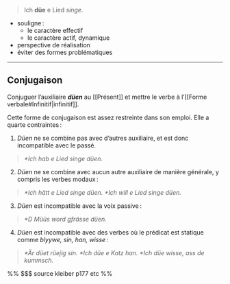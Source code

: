 > Ich **düe** e Lied _singe._

- souligne :
	- le caractère effectif
	- le caractère actif, dynamique
- perspective de réalisation
- éviter des formes problématiques

---

## Conjugaison

Conjuguer l’auxiliaire ***düen*** au [[Présent]] et mettre le verbe à l’[[Forme verbale#Infinitif|infinitif]].

Cette forme de conjugaison est assez restreinte dans son emploi. Elle a quarte contraintes :

1. _Düen_ ne se combine pas avec d’autres auxiliaire, et est donc incompatible avec le passé.
> _\*Ich hab e Lied singe düen._
2. _Düen_ ne se combine avec aucun autre auxiliaire de manière générale, y compris les verbes modaux :
> _\*Ich hätt e Lied singe düen._
> _\*Ich will e Lied singe düen._
3. _Düen_ est incompatible avec la voix passive :
> _\*D Müüs word gfrässe düen._
4. _Düen_ est incompatible avec des verbes où le prédicat est statique comme _blyywe, sin, han, wisse :_
> _\*Är düet rüejig sin._
> _\*Ich düe e Katz han._
> _\*Ich düe wisse, ass de kummsch._

%% $$$ source kleiber p177 etc %%